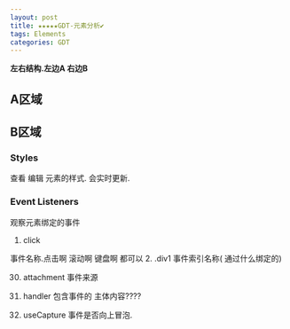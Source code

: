 ```yaml
---
layout: post
title: ★★★★★GDT-元素分析✔︎
tags: Elements
categories: GDT
---
```



**左右结构.左边A  右边B**



## A区域












## B区域

### Styles

查看 编辑 元素的样式. 会实时更新.




### Event Listeners
观察元素绑定的事件



1. click 

事件名称.点击啊 滚动啊 键盘啊 都可以
2. .div1
事件索引名称( 通过什么绑定的)

30. attachment
事件来源

31. handler  包含事件的 主体内容????
32. useCapture 事件是否向上冒泡.





